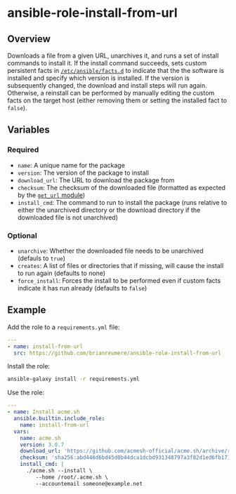 # ansible-role-install-from-url

## Overview

Downloads a file from a given URL, unarchives it, and runs a set of install commands to install it. If the install command succeeds, sets custom persistent facts in [`/etc/ansible/facts.d`](https://docs.ansible.com/ansible/latest/playbook_guide/playbooks_vars_facts.html#facts-d-or-local-facts) to indicate that the the software is installed and specify which version is installed. If the version is subsequently changed, the download and install steps will run again. Otherwise, a reinstall can be performed by manually editing the custom facts on the target host (either removing them or setting the installed fact to `false`).

## Variables

### Required

- `name`: A unique name for the package
- `version`: The version of the package to install
- `download_url`: The URL to download the package from
- `checksum`: The checksum of the downloaded file (formatted as expected by the [`get_url` module](https://docs.ansible.com/ansible/latest/collections/ansible/builtin/get_url_module.html))
- `install_cmd`: The command to run to install the package (runs relative to either the unarchived directory or the download directory if the downloaded file is not unarchived)

### Optional

- `unarchive`: Whether the downloaded file needs to be unarchived (defauls to `true`)
- `creates`: A list of files or directories that if missing, will cause the install to run again (defaults to none)
- `force_install`: Forces the install to be performed even if custom facts indicate it has run already (defaults to `false`)

## Example

Add the role to a `requirements.yml` file:

```yaml
---
- name: install-from-url
  src: https://github.com/brianreumere/ansible-role-install-from-url
```

Install the role:

```sh
ansible-galaxy install -r requirements.yml
```

Use the role:

```yaml
---
- name: Install acme.sh
  ansible.builtin.include_role:
    name: install-from-url
  vars:
    name: acme.sh
    version: 3.0.7
    download_url: 'https://github.com/acmesh-official/acme.sh/archive/refs/tags/3.0.7.tar.gz'
    checksum: 'sha256:abd446d6bd45d0b44dca1dcbd931348797a3f82d1ed6fb171472eaf851a8d849'
    install_cmd: |
      ./acme.sh --install \
         --home /root/.acme.sh \
         --accountemail someone@example.net
```
